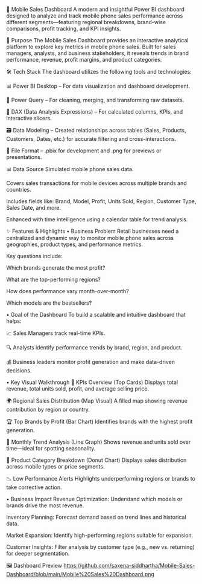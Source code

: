 📱 Mobile Sales Dashboard
A modern and insightful Power BI dashboard designed to analyze and track mobile phone sales performance across different segments—featuring regional breakdowns, brand-wise comparisons, profit tracking, and KPI insights.

🧭 Purpose
The Mobile Sales Dashboard provides an interactive analytical platform to explore key metrics in mobile phone sales. Built for sales managers, analysts, and business stakeholders, it reveals trends in brand performance, revenue, profit margins, and product categories.

🛠️ Tech Stack
The dashboard utilizes the following tools and technologies:

📊 Power BI Desktop – For data visualization and dashboard development.

🔄 Power Query – For cleaning, merging, and transforming raw datasets.

🧮 DAX (Data Analysis Expressions) – For calculated columns, KPIs, and interactive slicers.

🗃️ Data Modeling – Created relationships across tables (Sales, Products, Customers, Dates, etc.) for accurate filtering and cross-interactions.

📁 File Format – .pbix for development and .png for previews or presentations.

📊 Data Source
Simulated mobile phone sales data.

Covers sales transactions for mobile devices across multiple brands and countries.

Includes fields like: Brand, Model, Profit, Units Sold, Region, Customer Type, Sales Date, and more.

Enhanced with time intelligence using a calendar table for trend analysis.

✨ Features & Highlights
• Business Problem
Retail businesses need a centralized and dynamic way to monitor mobile phone sales across geographies, product types, and performance metrics.

Key questions include:

Which brands generate the most profit?

What are the top-performing regions?

How does performance vary month-over-month?

Which models are the bestsellers?

• Goal of the Dashboard
To build a scalable and intuitive dashboard that helps:

📈 Sales Managers track real-time KPIs.

🔍 Analysts identify performance trends by brand, region, and product.

💰 Business leaders monitor profit generation and make data-driven decisions.

• Key Visual Walkthrough
📌 KPIs Overview (Top Cards)
Displays total revenue, total units sold, profit, and average selling price.

🌍 Regional Sales Distribution (Map Visual)
A filled map showing revenue contribution by region or country.

🏆 Top Brands by Profit (Bar Chart)
Identifies brands with the highest profit generation.

📆 Monthly Trend Analysis (Line Graph)
Shows revenue and units sold over time—ideal for spotting seasonality.

📱 Product Category Breakdown (Donut Chart)
Displays sales distribution across mobile types or price segments.

📉 Low Performance Alerts
Highlights underperforming regions or brands to take corrective action.

• Business Impact
Revenue Optimization: Understand which models or brands drive the most revenue.

Inventory Planning: Forecast demand based on trend lines and historical data.

Market Expansion: Identify high-performing regions suitable for expansion.

Customer Insights: Filter analysis by customer type (e.g., new vs. returning) for deeper segmentation.

🖼️ Dashboard Preview
https://github.com/saxena-siddhartha/Mobile-Sales-Dashboard/blob/main/Mobile%20Sales%20Dashboard.png


